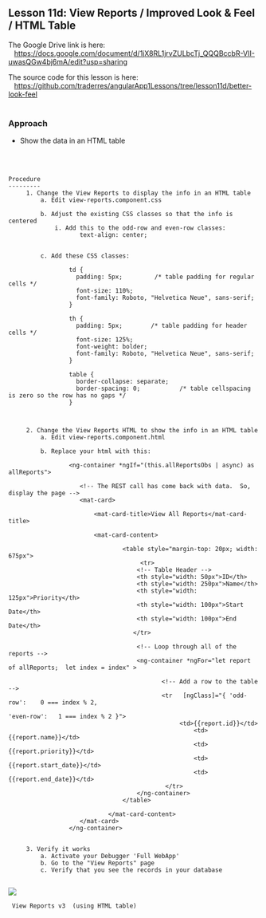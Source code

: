 Lesson 11d:  View Reports / Improved Look & Feel / HTML Table
-------------------------------------------------------------
The Google Drive link is here:<br>
&nbsp;&nbsp;&nbsp;https://docs.google.com/document/d/1jX8RL1jrvZULbcTj_QQQBccbR-VII-uwasQGw4bj6mA/edit?usp=sharing
      

The source code for this lesson is here:<br>
&nbsp;&nbsp;&nbsp;https://github.com/traderres/angularApp1Lessons/tree/lesson11d/better-look-feel
<br>
<br>



<h3>Approach</h3>

- Show the data in an HTML table

<br>
<br>


```
Procedure
---------
     1. Change the View Reports to display the info in an HTML table
         a. Edit view-reports.component.css
 
         b. Adjust the existing CSS classes so that the info is centered
             i. Add this to the odd-row and even-row classes:
 	                text-align: center;
 
 
         c. Add these CSS classes:
                 
                 td {
                   padding: 5px;  		 /* table padding for regular cells */
                   font-size: 110%;
                   font-family: Roboto, "Helvetica Neue", sans-serif;
                 }
                 
                 th {
                   padding: 5px; 		/* table padding for header cells */
                   font-size: 125%;
                   font-weight: bolder;
                   font-family: Roboto, "Helvetica Neue", sans-serif;
                 }
                 
                 table {
                   border-collapse: separate;
                   border-spacing: 0;		    /* table cellspacing is zero so the row has no gaps */
                 }
                 
 
 
     2. Change the View Reports HTML to show the info in an HTML table
         a. Edit view-reports.component.html
 
         b. Replace your html with this:
                 
                 <ng-container *ngIf="(this.allReportsObs | async) as allReports">
                 
                    <!-- The REST call has come back with data.  So, display the page -->
                    <mat-card>
                 
                        <mat-card-title>View All Reports</mat-card-title>
                 
                        <mat-card-content>
                 
                                <table style="margin-top: 20px; width: 675px">
                                     <tr>
                                    <!-- Table Header -->
                                    <th style="width: 50px">ID</th>
                                    <th style="width: 250px">Name</th>
                                    <th style="width: 125px">Priority</th>
                                    <th style="width: 100px">Start Date</th>
                                    <th style="width: 100px">End Date</th>
                                   </tr>
                 
                                    <!-- Loop through all of the reports -->
                                    <ng-container *ngFor="let report of allReports;  let index = index" >
                 
                                           <!-- Add a row to the table -->
                                           <tr   [ngClass]="{ 'odd-row': 	0 === index % 2,
                                                                      'even-row':	1 === index % 2 }">
                                                <td>{{report.id}}</td>
                                                    <td>{{report.name}}</td>
                                                    <td>{{report.priority}}</td>
                                                    <td>{{report.start_date}}</td>
                                                    <td>{{report.end_date}}</td>
                                            </tr>
                                    </ng-container>
                                </table>
                 
                            </mat-card-content>
                    </mat-card>
                 </ng-container>
                 
 
     3. Verify it works
         a. Activate your Debugger 'Full WebApp'
         b. Go to the "View Reports" page
         c. Verify that you see the records in your database
 
```
![](https://lh6.googleusercontent.com/wrm32MVPIMLXIwnze6KlshKdu10lDnujgXj3xhME_hBEaIMHrIfdSf0FKhZJFY8dt1h2-4W63LoZaQn78uFEAJF7DQmPTtobX1cAYlz7RepUMEdJX4E0b1c_pZkAYPr6T6q559F6)
```
 View Reports v3  (using HTML table)
 
 
 



```
